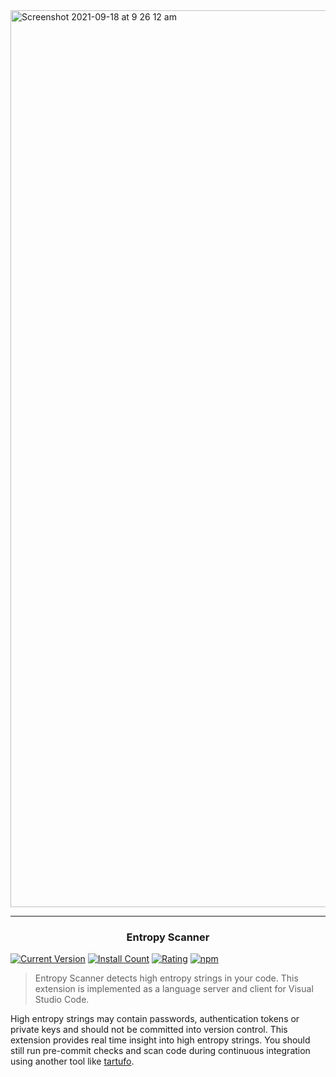 <img width="1435" alt="Screenshot 2021-09-18 at 9 26 12 am" src="https://user-images.githubusercontent.com/727262/133882237-ba2feec1-99d0-4ce6-bfc2-a27fdbc35779.png">

---

<center>
<h3>Entropy Scanner</h3>
</center>

[![Current Version](https://vsmarketplacebadge.apphb.com/version-short/wayneashleyberry.entropy-scanner.svg)](https://marketplace.visualstudio.com/items?itemName=wayneashleyberry.entropy-scanner)
[![Install Count](https://vsmarketplacebadge.apphb.com/installs-short/wayneashleyberry.entropy-scanner.svg)](https://marketplace.visualstudio.com/items?itemName=wayneashleyberry.entropy-scanner)
[![Rating](https://vsmarketplacebadge.apphb.com/rating-short/wayneashleyberry.entropy-scanner.svg)](https://marketplace.visualstudio.com/items?itemName=wayneashleyberry.entropy-scanner)
[![npm](https://github.com/wayneashleyberry/vscode-entropy-scanner/actions/workflows/npm.yml/badge.svg)](https://github.com/wayneashleyberry/vscode-entropy-scanner/actions/workflows/npm.yml)

> Entropy Scanner detects high entropy strings in your code. This extension is implemented as a language server and client for Visual Studio Code.

High entropy strings may contain passwords, authentication tokens or private keys and should not be committed into version control. This extension provides real time insight into high entropy strings. You should still run pre-commit checks and scan code during continuous integration using another tool like [tartufo](https://github.com/godaddy/tartufo).
